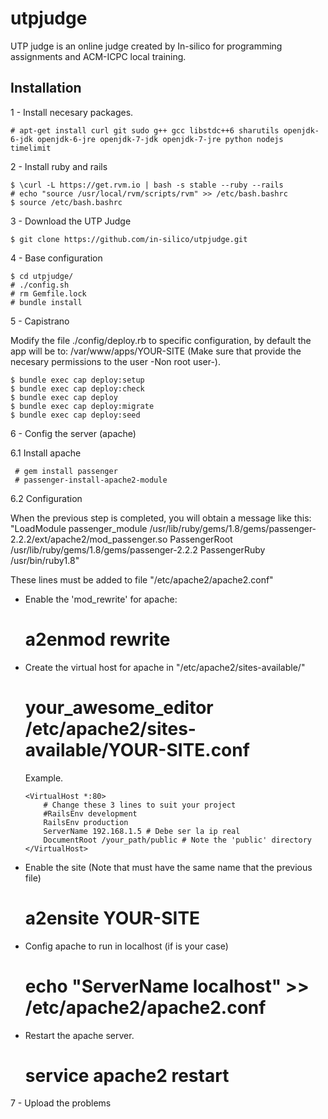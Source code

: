 utpjudge
========

UTP judge is an online judge created by In-silico for programming assignments and ACM-ICPC local training.

## Installation


1 - Install necesary packages.

    # apt-get install curl git sudo g++ gcc libstdc++6 sharutils openjdk-6-jdk openjdk-6-jre openjdk-7-jdk openjdk-7-jre python nodejs timelimit

2 - Install ruby and  rails

    $ \curl -L https://get.rvm.io | bash -s stable --ruby --rails
    # echo "source /usr/local/rvm/scripts/rvm" >> /etc/bash.bashrc
    $ source /etc/bash.bashrc

3 - Download the UTP Judge

    $ git clone https://github.com/in-silico/utpjudge.git

4 - Base configuration

    $ cd utpjudge/
    # ./config.sh  
    # rm Gemfile.lock
    # bundle install

5 - Capistrano 
 
Modify the file ./config/deploy.rb to specific configuration, by default the app will be to: /var/www/apps/YOUR-SITE (Make sure that provide the necesary permissions to the user -Non root user-).

    $ bundle exec cap deploy:setup
    $ bundle exec cap deploy:check
    $ bundle exec cap deploy 
    $ bundle exec cap deploy:migrate
    $ bundle exec cap deploy:seed

6 - Config the server (apache)

6.1 Install apache

     # gem install passenger 
     # passenger-install-apache2-module

6.2 Configuration

  When the previous step is completed, you will obtain a message like this:
	"LoadModule passenger_module /usr/lib/ruby/gems/1.8/gems/passenger-2.2.2/ext/apache2/mod_passenger.so
	 PassengerRoot /usr/lib/ruby/gems/1.8/gems/passenger-2.2.2
 	 PassengerRuby /usr/bin/ruby1.8"
  
  These lines must be added to file "/etc/apache2/apache2.conf"
     
  - Enable the  'mod_rewrite' for apache:

  
      # a2enmod rewrite

  - Create the virtual host for apache in "/etc/apache2/sites-available/"
	

      # your_awesome_editor /etc/apache2/sites-available/YOUR-SITE.conf

	Example.

		<VirtualHost *:80>
		    # Change these 3 lines to suit your project
		    #RailsEnv development
		    RailsEnv production
		    ServerName 192.168.1.5 # Debe ser la ip real
		    DocumentRoot /your_path/public # Note the 'public' directory
		</VirtualHost>


  - Enable the site (Note that must have the same name that the previous file)
	
    # a2ensite YOUR-SITE

  - Config apache to run in localhost (if is your case)
    
    # echo "ServerName localhost" >> /etc/apache2/apache2.conf

  - Restart the apache server. 
	  
    # service apache2 restart


7 - Upload the problems
